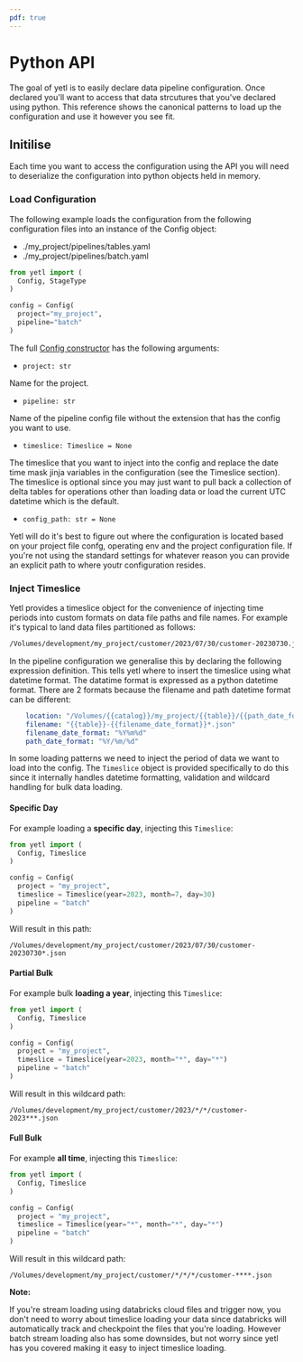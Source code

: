 ```yaml
---
pdf: true
---
```


# Python API

The goal of yetl is to easily declare data pipeline configuration. Once declared you'll want to access that data strcutures that you've declared using python. This reference shows the canonical patterns to load up the configuration and use it however you see fit.


## Initilise

Each time you want to access the configuration using the API you will need to deserialize the configuration into python objects held in memory.

### Load Configuration

The following example loads the configuration from the following configuration files into an instance of the Config object:

- ./my_project/pipelines/tables.yaml
- ./my_project/pipelines/batch.yaml

```python
from yetl import (
  Config, StageType
)

config = Config(
  project="my_project", 
  pipeline="batch"
)
```

The full [Config constructor](https://github.com/sibytes/yetl/blob/main/yetl/config/_config.py#L15) has the following arguments:

- `project: str`

Name for the project.

- `pipeline: str`

Name of the pipeline config file without the extension that has the config you want to use.

- `timeslice: Timeslice = None`

The timeslice that you want to inject into the config and replace the date time mask jinja variables in the configuration (see the Timeslice section). The timeslice is optional since you may just want to pull back a collection of delta tables for operations other than loading data or load the current UTC datetime which is the default.

- `config_path: str = None`

Yetl will do it's best to figure out where the configuration is located based on your project file confg, operating env and the project configuration file. If you're not using the standard settings for whatever reason you can provide an explicit path to where youtr configuration resides.

### Inject Timeslice

Yetl provides a timeslice object for the convenience of injecting time periods into custom formats on data file paths and file names. For example it's typical to land data files partitioned as follows:

```sh
/Volumes/development/my_project/customer/2023/07/30/customer-20230730.json
```

In the pipeline configuration we generalise this by declaring the following expression definition. This tells yetl where to insert the timeslice using what datetime format. The datatime format is expressed as a python datetime format. There are 2 formats because the filename and path datetime format can be different:

```yaml
    location: "/Volumes/{{catalog}}/my_project/{{table}}/{{path_date_format}}"
    filename: "{{table}}-{{filename_date_format}}*.json"
    filename_date_format: "%Y%m%d"
    path_date_format: "%Y/%m/%d"
```


In some loading patterns we need to inject the period of data we want to load into the config. The `Timeslice` object is provided specifically to do this since it internally handles datetime formatting, validation and wildcard handling for bulk data loading.

#### Specific Day

For example loading a **specific day**, injecting this `Timeslice`:

```python
from yetl import (
  Config, Timeslice
)

config = Config(
  project = "my_project",
  timeslice = Timeslice(year=2023, month=7, day=30)
  pipeline = "batch"
)
```

Will result in this path:
```
/Volumes/development/my_project/customer/2023/07/30/customer-20230730*.json
```

#### Partial Bulk

For example bulk **loading a year**, injecting this `Timeslice`:

```python
from yetl import (
  Config, Timeslice
)

config = Config(
  project = "my_project",
  timeslice = Timeslice(year=2023, month="*", day="*")
  pipeline = "batch"
)
```

Will result in this wildcard path:
```
/Volumes/development/my_project/customer/2023/*/*/customer-2023***.json
```

#### Full Bulk

For example **all time**, injecting this `Timeslice`:

```python
from yetl import (
  Config, Timeslice
)

config = Config(
  project = "my_project",
  timeslice = Timeslice(year="*", month="*", day="*")
  pipeline = "batch"
)
```

Will result in this wildcard path:
```
/Volumes/development/my_project/customer/*/*/*/customer-****.json
```

**Note:** 

If you're stream loading using databricks cloud files and trigger now, you don't need to worry about timeslice loading your data since databricks will automatically track and checkpoint the files that you're loading. However batch stream loading also has some downsides, but not worry since yetl has you covered making it easy to inject timeslice loading.

